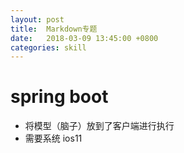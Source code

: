 ```yaml
---
layout: post
title:  Markdown专题
date:   2018-03-09 13:45:00 +0800
categories: skill
---
```


# spring boot

- 将模型（脑子）放到了客户端进行执行
- 需要系统 ios11
